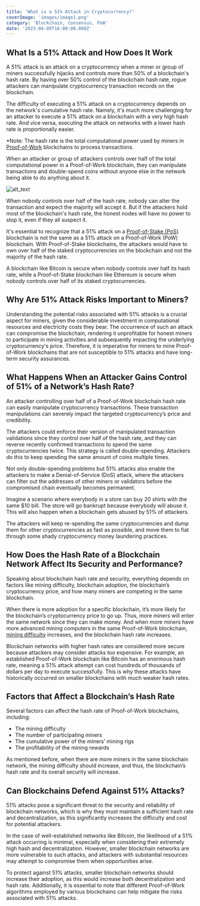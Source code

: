 ```yaml
---
title: 'What is a 51% Attack in Cryptocurrency?'
coverImage: 'images/image1.png'
category: 'Blockchain, consensus, PoW'
date: '2023-04-09T16:00:00.000Z'
---
```



## What Is a 51% Attack and How Does It Work

A 51% attack is an attack on a cryptocurrency when а miner or group of miners successfully hijacks and controls more than 50% of a blockchain's hash rate. By having over 50% control of the blockchain hash rate, rogue attackers can manipulate cryptocurrency transaction records on the blockchain. 

The difficulty of executing a 51% attack on a cryptocurrency depends on the network's cumulative hash rate. Namely, it's much more challenging for an attacker to execute a 51% attack on a blockchain with a very high hash rate. And vice versa, executing the attack on networks with a lower hash rate is proportionally easier.

*Note: The hash rate is the total computational power used by miners in [Proof-of-Work](https://en.wikipedia.org/wiki/Proof_of_work) blockchains to process transactions.

When an attacker or group of attackers controls over half of the total computational power in a Proof-of-Work blockchain, they can manipulate transactions and double-spend coins without anyone else in the network being able to do anything about it.



![alt_text](images/image2.png "image_tooltip")


When nobody controls over half of the hash rate, nobody can alter the transaction and expect the majority will accept it. But if the attackers hold most of the blockchain's hash rate, the honest nodes will have no power to stop it, even if they all suspect it.

It's essential to recognize that a 51% attack on a [Proof-of-Stake (PoS)](https://www.nervos.org/knowledge-base/pow_vs_pos_unravelling_(explainCKBot)) blockchain is not the same as a 51% attack on a Proof-of-Work (PoW) blockchain. With Proof-of-Stake blockchains, the attackers would have to own over half of the staked cryptocurrencies on the blockchain and not the majority of the hash rate.

A blockchain like Bitcoin is secure when nobody controls over half its hash rate, while a Proof-of-Stake blockchain like Ethereum is secure when nobody controls over half of its staked cryptocurrencies.


## Why Are 51% Attack Risks Important to Miners? 

Understanding the potential risks associated with 51% attacks is a crucial aspect for miners, given the considerable investment in computational resources and electricity costs they bear. The occurrence of such an attack can compromise the blockchain, rendering it unprofitable for honest miners to participate in mining activities and subsequently impacting the underlying cryptocurrency's price. Therefore, it is imperative for miners to mine Proof-of-Work blockchains that are not susceptible to 51% attacks and have long-term security assurances.


## What Happens When an Attacker Gains Control of 51% of a Network’s Hash Rate?

An attacker controlling over half of a Proof-of-Work blockchain hash rate can easily manipulate cryptocurrency transactions. These transaction manipulations can severely impact the targeted cryptocurrency’s price and credibility. 

The attackers could enforce their version of manipulated transaction validations since they control over half of the hash rate, and they can reverse recently confirmed transactions to spend the same cryptocurrencies twice. This strategy is called double-spending. Attackers do this to keep spending the same amount of coins multiple times.

Not only double-spending problems but 51% attacks also enable the attackers to make a Denial-of-Service (DoS) attack, where the attackers can filter out the addresses of other miners or validators before the compromised chain eventually becomes permanent.

Imagine a scenario where everybody in a store can buy 20 shirts with the same $10 bill. The store will go bankrupt because everybody will abuse it. This will also happen when a blockchain gets abused by 51% of attackers. 

The attackers will keep re-spending the same cryptocurrencies and dump them for other cryptocurrencies as fast as possible, and move them to fiat through some shady cryptocurrency money laundering practices. 


## How Does the Hash Rate of a Blockchain Network Affect Its Security and Performance?


Speaking about blockchain hash rate and security, everything depends on factors like mining difficulty, blockchain adoption, the blockchain’s cryptocurrency price, and how many miners are competing in the same blockchain.

When there is more adoption for a specific blockchain, it’s more likely for the blockchain’s cryptocurrency price to go up. Thus, more miners will enter the same network since they can make money. And when more miners have more advanced mining computers in the same Proof-of-Work blockchain, [mining difficulty](https://www.nervos.org/knowledge-base/cryptocurrency_mining_difficulty_(explainCKBot)) increases, and the blockchain hash rate increases.

Blockchain networks with higher hash rates are considered more secure because attackers may consider attacks too expensive. For example, an established Proof-of-Work blockchain like Bitcoin has an enormous hash rate, meaning a 51% attack attempt can cost hundreds of thousands of dollars per day to execute successfully. This is why these attacks have historically occurred on smaller blockchains with much weaker hash rates.


## Factors that Affect a Blockchain’s Hash Rate

Several factors can affect the hash rate of Proof-of-Work blockchains, including:

* The mining difficulty
* The number of participating miners
* The cumulative power of the miners’ mining rigs
* The profitability of the mining rewards

As mentioned before, when there are more miners in the same blockchain network, the mining difficulty should increase, and thus, the blockchain’s hash rate and its overall security will increase.


## Can Blockchains Defend Against 51% Attacks?

51% attacks pose a significant threat to the security and reliability of blockchain networks, which is why they must maintain a sufficient hash rate and decentralization, as this significantly increases the difficulty and cost for potential attackers.

In the case of well-established networks like Bitcoin, the likelihood of a 51% attack occurring is minimal, especially when considering their extremely high hash and decentralization. However, smaller blockchain networks are more vulnerable to such attacks, and attackers with substantial resources may attempt to compromise them when opportunities arise.

To protect against 51% attacks, smaller blockchain networks should increase their adoption, as this would increase both decentralization and hash rate. Additionally, it is essential to note that different Proof-of-Work algorithms employed by various blockchains can help mitigate the risks associated with 51% attacks.
